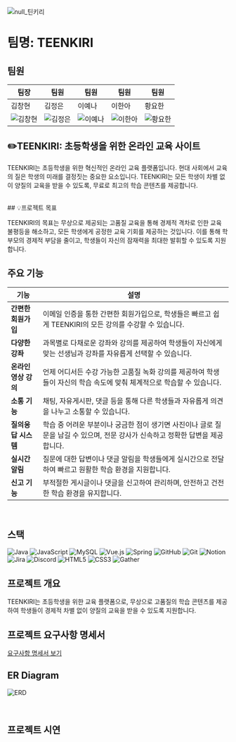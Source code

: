 ![null_틴키리](https://github.com/user-attachments/assets/08a561c5-f43c-4d95-a8ff-13dfd638a6af)

# 팀명: TEENKIRI

## 팀원

| 팀장 | 팀원 | 팀원 | 팀원 | 팀원 |
|------|------|------|------|------|
| 김창현 | 김정은 | 이예나 | 이한아 | 황요한 |
| ![김창현](https://github.com/user-attachments/assets/6cbde653-2dc2-41bc-967b-98c385ca0324) | ![김정은](https://github.com/user-attachments/assets/39f023ed-c272-4218-b11c-c03c2c51ed5e) | ![이예나](https://github.com/user-attachments/assets/50ca9133-e2ab-4d45-b4ee-200bc1f21f31) | ![이한아](https://github.com/user-attachments/assets/29f30df2-465e-45e3-925a-c84bdb003a72) | ![황요한](https://github.com/user-attachments/assets/f69d21a0-496b-46e3-b380-3443a905a791) |

## ✏️TEENKIRI: 초등학생을 위한 온라인 교육 사이트

TEENKIRI는 초등학생을 위한 혁신적인 온라인 교육 플랫폼입니다. 현대 사회에서 교육의 질은 학생의 미래를 결정짓는 중요한 요소입니다. TEENKIRI는 모든 학생이 차별 없이 양질의 교육을 받을 수 있도록, 무료로 최고의 학습 콘텐츠를 제공합니다.

<br>
## 💡프로젝트 목표

TEENKIRI의 목표는 무상으로 제공되는 고품질 교육을 통해 경제적 격차로 인한 교육 불평등을 해소하고, 모든 학생에게 공정한 교육 기회를 제공하는 것입니다. 이를 통해 학부모의 경제적 부담을 줄이고, 학생들이 자신의 잠재력을 최대한 발휘할 수 있도록 지원합니다.
<br>


## 주요 기능

| 기능 | 설명 |
|------|------|
| **간편한 회원가입** | 이메일 인증을 통한 간편한 회원가입으로, 학생들은 빠르고 쉽게 TEENKIRI의 모든 강의를 수강할 수 있습니다. |
| **다양한 강좌** | 과목별로 다채로운 강좌와 강의를 제공하여 학생들이 자신에게 맞는 선생님과 강좌를 자유롭게 선택할 수 있습니다. |
| **온라인 영상 강의** | 언제 어디서든 수강 가능한 고품질 녹화 강의를 제공하여 학생들이 자신의 학습 속도에 맞춰 체계적으로 학습할 수 있습니다. |
| **소통 기능** | 채팅, 자유게시판, 댓글 등을 통해 다른 학생들과 자유롭게 의견을 나누고 소통할 수 있습니다. |
| **질의응답 시스템** | 학습 중 어려운 부분이나 궁금한 점이 생기면 사진이나 글로 질문을 남길 수 있으며, 전문 강사가 신속하고 정확한 답변을 제공합니다. |
| **실시간 알림** | 질문에 대한 답변이나 댓글 알림을 학생들에게 실시간으로 전달하여 빠르고 원활한 학습 환경을 지원합니다. |
| **신고 기능** | 부적절한 게시글이나 댓글을 신고하여 관리하며, 안전하고 건전한 학습 환경을 유지합니다. |
<br>

## 스택

![Java](https://img.shields.io/badge/java-007396?style=for-the-badge&logo=java&logoColor=white)
![JavaScript](https://img.shields.io/badge/javascript-F7DF1E?style=for-the-badge&logo=javascript&logoColor=black)
![MySQL](https://img.shields.io/badge/mysql-4479A1?style=for-the-badge&logo=mysql&logoColor=white)
![Vue.js](https://img.shields.io/badge/vue.js-4FC08D?style=for-the-badge&logo=vue.js&logoColor=white)
![Spring](https://img.shields.io/badge/spring-6DB33F?style=for-the-badge&logo=spring&logoColor=white)
![GitHub](https://img.shields.io/badge/Github-181717?style=for-the-badge&logo=Github&logoColor=white)
![Git](https://img.shields.io/badge/git-F05032?style=for-the-badge&logo=git&logoColor=white)
![Notion](https://img.shields.io/badge/notion-181717?style=for-the-badge&logo=notion&logoColor=white)
![Jira](https://img.shields.io/badge/jira-0052CC?style=for-the-badge&logo=jira&logoColor=white)
![Discord](https://img.shields.io/badge/discord-5865F2?style=for-the-badge&logo=discord&logoColor=white)
![HTML5](https://img.shields.io/badge/html5-E34F26?style=for-the-badge&logo=html5&logoColor=white)
![CSS3](https://img.shields.io/badge/CSS3-E34F26?style=for-the-badge&logo=html5&logoColor=white)
![Gather](https://img.shields.io/badge/gather-2F5EF5?style=for-the-badge)
<br>

## 프로젝트 개요

TEENKIRI는 초등학생을 위한 교육 플랫폼으로, 무상으로 고품질의 학습 콘텐츠를 제공하여 학생들이 경제적 차별 없이 양질의 교육을 받을 수 있도록 지원합니다.
<br>

## 프로젝트 요구사항 명세서

[요구사항 명세서 보기](https://docs.google.com/spreadsheets/d/120qVjj7PFPoHNYqx8IHpAQztUI7F3E29oSD8xP9Lv3Y/edit?pli=1&gid=0#gid=0)
<br>

## ER Diagram
![ERD](https://github.com/user-attachments/assets/0e07e805-d444-48a6-8b5c-e4abb72e72ab)

<br>

## 프로젝트 시연


